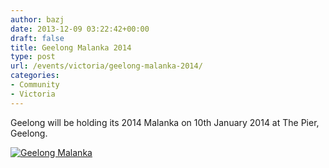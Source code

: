 ```yaml
---
author: bazj
date: 2013-12-09 03:22:42+00:00
draft: false
title: Geelong Malanka 2014
type: post
url: /events/victoria/geelong-malanka-2014/
categories:
- Community
- Victoria
---
```


Geelong will be holding its 2014 Malanka on 10th January 2014 at The Pier, Geelong.

[![Geelong Malanka](http://www.ozeukes.com/wp-content/uploads/2013/12/Geelong-Malanka.jpg)
](http://www.ozeukes.com/wp-content/uploads/2013/12/Geelong-Malanka.jpg)
